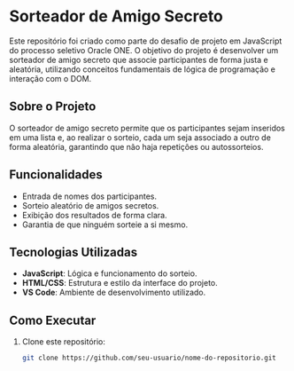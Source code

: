 # Sorteador de Amigo Secreto

Este repositório foi criado como parte do desafio de projeto em JavaScript do processo seletivo Oracle ONE. O objetivo do projeto é desenvolver um sorteador de amigo secreto que associe participantes de forma justa e aleatória, utilizando conceitos fundamentais de lógica de programação e interação com o DOM.

## Sobre o Projeto

O sorteador de amigo secreto permite que os participantes sejam inseridos em uma lista e, ao realizar o sorteio, cada um seja associado a outro de forma aleatória, garantindo que não haja repetições ou autossorteios.

## Funcionalidades

- Entrada de nomes dos participantes.
- Sorteio aleatório de amigos secretos.
- Exibição dos resultados de forma clara.
- Garantia de que ninguém sorteie a si mesmo.

## Tecnologias Utilizadas

- **JavaScript**: Lógica e funcionamento do sorteio.
- **HTML/CSS**: Estrutura e estilo da interface do projeto.
- **VS Code**: Ambiente de desenvolvimento utilizado.

## Como Executar

1. Clone este repositório:
   ```bash
   git clone https://github.com/seu-usuario/nome-do-repositorio.git
